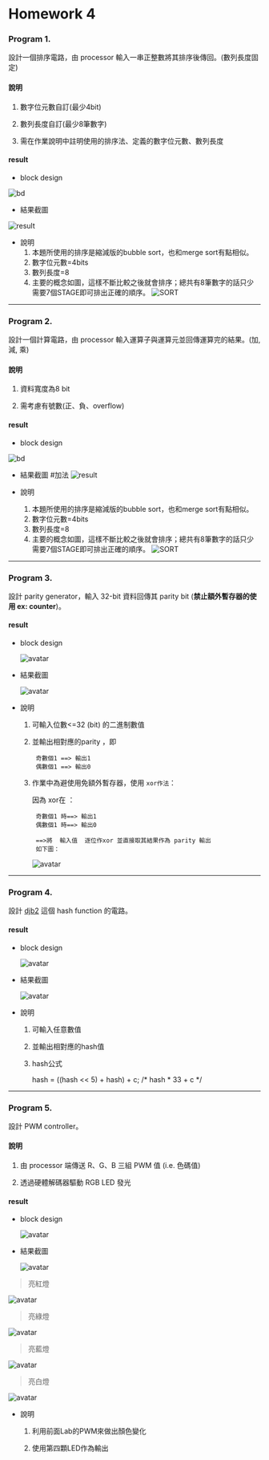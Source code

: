 Homework 4
====

### Program 1.

設計一個排序電路，由 processor 輸入一串正整數將其排序後傳回。(數列長度固定)

#### 說明

1. 數字位元數自訂(最少4bit)

2. 數列長度自訂(最少8筆數字)

3. 需在作業說明中註明使用的排序法、定義的數字位元數、數列長度

#### result
* block design

![bd](Problem1/image/bd.PNG)

* 結果截圖

![result](Problem1/image/terminal.PNG)

* 說明
  1. 本題所使用的排序是縮減版的bubble sort，也和merge sort有點相似。
  2. 數字位元數=4bits
  3. 數列長度=8
  4. 主要的概念如圖，這樣不斷比較之後就會排序；總共有8筆數字的話只少需要7個STAGE即可排出正確的順序。
![SORT](Problem1/image/sort.jpg)

<HR>
  
### Program 2.

設計一個計算電路，由 processor 輸入運算子與運算元並回傳運算完的結果。(加, 減, 乘)

#### 說明

1. 資料寬度為8 bit

2. 需考慮有號數(正、負、overflow)

#### result
* block design

![bd](Problem2/image/block.PNG)

* 結果截圖
#加法
![result](Problem2/image/add.PNG)

* 說明
  1. 本題所使用的排序是縮減版的bubble sort，也和merge sort有點相似。
  2. 數字位元數=4bits
  3. 數列長度=8
  4. 主要的概念如圖，這樣不斷比較之後就會排序；總共有8筆數字的話只少需要7個STAGE即可排出正確的順序。
![SORT](Problem1/image/sort.jpg)


<HR>
  
### Program 3.

設計 parity generator，輸入 32-bit 資料回傳其 parity bit (**禁止額外暫存器的使用 ex: counter**)。
#### result
* block design

  ![avatar](Problem3/image/bd.PNG)

* 結果截圖

  ![avatar](Problem3/image/prog3.PNG)

* 說明
  1. 可輸入位數<=32 (bit) 的二進制數值
  
  2. 並輸出相對應的parity ，即 
  
          奇數個1 ==> 輸出1  
          偶數個1 ==> 輸出0                             

  3. 作業中為避使用免額外暫存器，使用 `xor作法`：  
  
      因為 xor在 ：
      
          奇數個1 時==> 輸出1      
          偶數個1 時==> 輸出0
          
          ==>將  輸入值  逐位作xor 並直接取其結果作為 parity 輸出
          如下圖：
        ![avatar](Problem3/image/p3.PNG)
<HR>
  
### Program 4.

設計 [djb2](http://www.cse.yorku.ca/~oz/hash.html) 這個 hash function 的電路。
#### result
* block design

  ![avatar](Problem4/image/bd.PNG)

* 結果截圖

  ![avatar](Problem4/image/P4_result.PNG)

* 說明
  1. 可輸入任意數值
  
  2. 並輸出相對應的hash值                           

  3. hash公式 
  
      hash = ((hash << 5) + hash) + c;  /* hash * 33 + c */
<HR>
  
### Program 5.

設計 PWM controller。

#### 說明

1. 由 processor 端傳送 R、G、B 三組 PWM 值 (i.e. 色碼值)

2. 透過硬體解碼器驅動 RGB LED 發光

#### result
* block design

  ![avatar](Problem5/image/bd.PNG)

* 結果截圖

  ![avatar](Problem5/image/terminal.PNG)
  
> 亮紅燈

  ![avatar](Problem5/image/red.jpg)

> 亮綠燈

  ![avatar](Problem5/image/green.jpg)

> 亮藍燈

  ![avatar](Problem5/image/blue.jpg)

> 亮白燈

  ![avatar](Problem5/image/white.jpg)

* 說明
  1. 利用前面Lab的PWM來做出顏色變化
  
  2. 使用第四顆LED作為輸出

